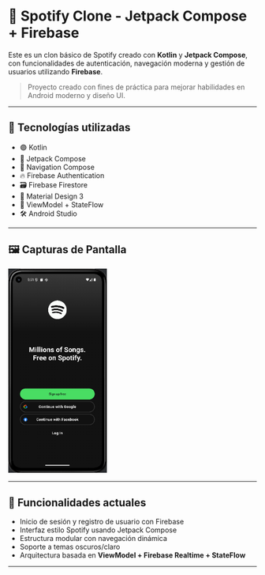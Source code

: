 # 🎵 Spotify Clone - Jetpack Compose + Firebase

Este es un clon básico de Spotify creado con **Kotlin** y **Jetpack Compose**, con funcionalidades de autenticación, 
navegación moderna y gestión de usuarios utilizando **Firebase**.

> Proyecto creado con fines de práctica para mejorar habilidades en Android moderno y diseño UI.

---

## 🚀 Tecnologías utilizadas

- 🟣 Kotlin
- 🧩 Jetpack Compose
- 🧭 Navigation Compose
- 🔥 Firebase Authentication
- 🗃️ Firebase Firestore
- 🎨 Material Design 3
- 🔄 ViewModel + StateFlow
- 🛠️ Android Studio

---

## 🖼️ Capturas de Pantalla

<p float="left">
  <img src="screenshots/login.png" width="200"/>
</p>

---

## 🧠 Funcionalidades actuales

- Inicio de sesión y registro de usuario con Firebase
- Interfaz estilo Spotify usando Jetpack Compose
- Estructura modular con navegación dinámica
- Soporte a temas oscuros/claro
- Arquitectura basada en **ViewModel + Firebase Realtime + StateFlow**

---
